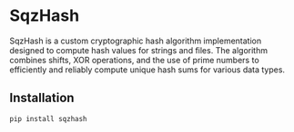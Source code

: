 # SqzHash

SqzHash is a custom cryptographic hash algorithm implementation designed to compute hash values for strings and files. The algorithm combines shifts, XOR operations, and the use of prime numbers to efficiently and reliably compute unique hash sums for various data types.

## Installation

```sh
pip install sqzhash